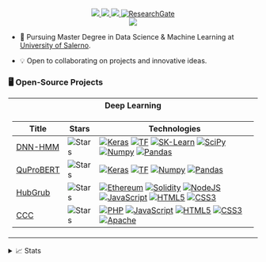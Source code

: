 
<p align="center">
<a href="https://github.com/MattiaLimone">
</a>
<br/>

<!-- <a href="https://gkos.tech">
    <img src="https://img.shields.io/badge/Website-gkos.tech-red?style=flat-square">
</a> -->
<a href="https://github.com/MattiaLimone/MattiaLimone/blob/main/Mattia_Limone_Curriculum_Vitae.pdf">
    <img src="https://img.shields.io/badge/PDF-CV-red?style=flat-square&logo=adobe">
</a>  
<a href="https://www.linkedin.com/in/mattia-limone/">
    <img src="https://img.shields.io/badge/-Linkedin-blue?style=flat-square&logo=linkedin">
</a>
<a href="mailto:mattia.limone@mail.com">
    <img src="https://img.shields.io/badge/-Email-red?style=flat-square&logo=gmail&logoColor=white">
</a>
<a href="https://www.researchgate.net/profile/Mattia-Limone" target="_blank">
    <img alt='ResearchGate' src='https://img.shields.io/badge/ResearchGate-gray?style=flat&logo=researchgate'>
</a>
<br/> 

<a href="https://github.com/MattiaLimone">
    <img src="https://github-stats-alpha.vercel.app/api?username=MattiaLimone&cc=22272e&tc=37BCF6&ic=fff&bc=0000">
</a>

</p>

* 📖 Pursuing Master Degree in Data Science & Machine Learning at [University of Salerno](https://corsi.unisa.it/informatica-magistrale). 

* 💡 Open to collaborating on projects and innovative ideas. 

### 🖥️ Open-Source Projects
<table>
<tr><th>Deep Learning </th></tr>
<tr><td>

|Title | Stars | Technologies|
|--|--|--|
| [DNN-HMM](https://github.com/MattiaLimone/dnn-hmm) | <img alt="Stars" src="https://img.shields.io/github/stars/MattiaLimone/dnn-hmm?style=flat-square&labelColor=black"/> | [![Keras]][Keras-link] [![TF]][TF-link] [![SK-Learn]][SK-learn-link] [![SciPy]][SciPy-link] [![Numpy]][Numpy-link] [![Pandas]][Pandas-link]|
| [QuProBERT](https://github.com/MattiaLimone/QuProBert) | <img alt="Stars" src="https://img.shields.io/github/stars/MattiaLimone/QuProBert?style=flat-square&labelColor=black"/> | [![Keras]][Keras-link]  [![TF]][TF-link] [![Numpy]][Numpy-link] [![Pandas]][Pandas-link]|
| [HubGrub](https://github.com/MattiaLimone/HubGrub) | <img alt="Stars" src="https://img.shields.io/github/stars/MattiaLimone/HubGrub?style=flat-square&labelColor=black"/> | [![Ethereum]][Ethereum-link] [![Solidity]][Solidity-link] [![NodeJS]][NodeJS-link] [![JavaScript]][JavaScript-link] [![HTML5]][HTML5-link] [![CSS3]][CSS3-link]|
| [CCC](https://github.com/MattiaLimone/ccc-vvf) | <img alt="Stars" src="https://img.shields.io/github/stars/MattiaLimone/QuProBert?style=flat-square&labelColor=black"/> | [![PHP]][PHP-link]  [![JavaScript]][JavaScript-link] [![HTML5]][HTML5-link] [![CSS3]][CSS3-link] [![Apache]][Apache-link]|
</td></tr> </table>



<details>
<summary>📈 Stats</summary>
<br>
My Github Stats

![](http://github-profile-summary-cards.vercel.app/api/cards/profile-details?username=MattiaLimone&theme=dracula) 

![](http://github-profile-summary-cards.vercel.app/api/cards/repos-per-language?username=MattiaLimone&theme=dracula) 
![](http://github-profile-summary-cards.vercel.app/api/cards/most-commit-language?username=MattiaLimone&theme=dracula)


<br>

</details>


<!--Badges-->
[PHP]: https://img.shields.io/badge/php-black?style=flat-square&logo=php
[PHP-link]: https://www.php.net/
[JavaScript]: https://img.shields.io/badge/javascript-black?style=flat-square&logo=javascript
[JavaScript-link]: https://www.javascript.com/
[CSS3]: https://img.shields.io/badge/css3-black?style=flat-square&logo=css3&logoColor=blue
[CSS3-link]: https://www.w3.org/standards/webdesign/htmlcss
[Apache]: https://img.shields.io/badge/apache-black?style=flat-square&logo=apache&logoColor=red
[Apache-link]: https://httpd.apache.org/
[HTML5]: https://img.shields.io/badge/html5-black?style=flat-square&logo=html5
[HTML5-link]: https://www.w3.org/standards/webdesign/htmlcss
[Keras]: https://img.shields.io/badge/Keras-black?style=flat&logo=keras&logoColor=darkred
[Keras-link]: https://keras.io/
[TF]: https://img.shields.io/badge/TF-black?style=flat-square&logo=tensorflow
[TF-link]: https://www.tensorflow.org/?hl=it
[PyTorch]: https://img.shields.io/badge/PyTorch-black?style=flat-square&logo=pytorch
[PyTorch-link]: https://pytorch.org/
[PyG]: https://img.shields.io/badge/PyG-black?style=flat&logo=PyG&logoColor=blue
[PyG-link]: https://pytorch-geometric.readthedocs.io/en/latest/
[Graphein]: https://img.shields.io/badge/Graphein-black?style=flat&logo=GraphQL&logoColor=purple
[Graphein-link]: https://graphein.ai/
[Pandas]: https://img.shields.io/badge/Pandas-black?style=flat&logo=pandas&logoColor=yellow
[Pandas-link]: https://pandas.pydata.org/
[Numpy]: https://img.shields.io/badge/NumPy-black?style=flat-square&logo=numpy&logoColor=azure
[Numpy-link]: https://numpy.org/
[OpenCV]: https://img.shields.io/badge/OpenCV-black?style=flat&logo=opencv&logoColor=darkgreen
[OpenCV-link]: https://opencv.org/
[MongoDB]: https://img.shields.io/badge/MongoDB-black?style=flat&logo=MongoDB&logoColor=darkgreen
[MongoDB-link]: https://www.mongodb.com/
[Plotly]: https://img.shields.io/badge/Plotly-black?style=flat&logo=plotly&logoColor=white
[Plotly-link]: https://plotly.com/
[Dash]: https://img.shields.io/badge/Dash-black?style=flat&logo=plotly&logoColor=blue
[Dash-link]: https://dash.plotly.com/
[NodeJS]: https://img.shields.io/badge/node.js-black?style=flat&logo=node.js&logoColor=green
[NodeJS-link]: https://nodejs.org/en
[Ethereum]: https://img.shields.io/badge/Ethereum-black?style=flat&logo=Ethereum&logoColor=lightgrey
[Ethereum-link]: https://ethereum.org/
[Solidity]: https://img.shields.io/badge/Solidity-black?style=flat&logo=solidity&logoColor=lightgrey
[Solidity-link]: https://soliditylang.org/
[IPFS]: https://img.shields.io/badge/IPFS-black?style=flat&logo=IPFS
[IPFS-link]: https://ipfs.tech/
[NetworkX]: https://img.shields.io/badge/NetworkX-black?style=flat&logo=ONNX&logoColor=orange
[NetworkX-link]: https://networkx.org/
[JQuery]: https://img.shields.io/badge/JQuery-black?style=flat&logo=jquery&logoColor=azure
[JQuery-link]: https://jquery.com/
[Bootstrap]: https://img.shields.io/badge/Bootstrap-black?style=flat&logo=bootstrap&logoColor=darkpurple
[Bootstrap-link]: https://getbootstrap.com/
[Flask]: https://img.shields.io/badge/Flask-black?style=flat&logo=flask&logoColor=darkred
[Flask-link]: https://flask.palletsprojects.com/en/2.2.x/
[SK-Learn]: https://img.shields.io/badge/SK--Learn-black?style=flat&logo=scikit-learn&logoColor=orange
[SK-Learn-link]: https://scikit-learn.org/stable/
[SciPy]: https://img.shields.io/badge/SciPy-black?style=flat&logo=scipy&logoColor=2596be
[SciPy-link]: https://scipy.org/
